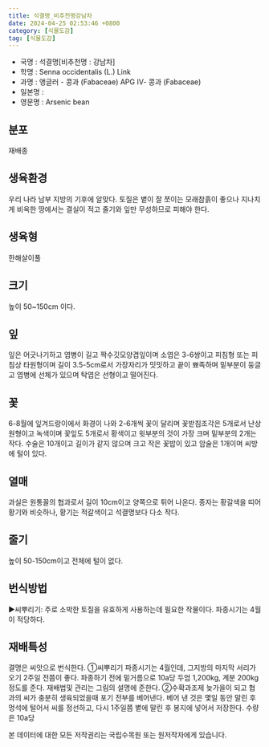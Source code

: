 ```yaml
---
title: 석결명_비추천명강남차
date: 2024-04-25 02:53:46 +0800
category: [식물도감]
tag: [식물도감]
---
```




- 국명 : 석결명[비추천명 : 강남차]
- 학명 : Senna occidentalis (L.) Link
- 과명 : 앵글러 - 콩과 (Fabaceae) APG Ⅳ- 콩과 (Fabaceae)
- 일본명 : 
- 영문명 : Arsenic bean


## 분포
재배종
## 생육환경
우리 나라 남부 지방의 기후에 알맞다. 토질은 볕이 잘 쪼이는 모래참흙이 좋으나 지나치게 비옥한 땅에서는 결실이 적고 줄기와 잎만 무성하므로 피해야 한다.
## 생육형
한해살이풀
## 크기
높이 50~150cm 이다.
## 잎
잎은 어긋나기하고 엽병이 길고 짝수깃모양겹잎이며 소엽은 3-6쌍이고 피침형 또는 피침상 타원형이며 길이 3.5-5cm로서 가장자리가 밋밋하고 끝이 뾰족하며 밑부분이 둥글고 엽병에 선체가 있으며 탁엽은 선형이고 떨어진다.
## 꽃
6-8월에 잎겨드랑이에서 화경이 나와 2-6개씩 꽃이 달리며 꽃받침조각은 5개로서 난상 원형이고 녹색이며 꽃잎도 5개로서 황색이고 윗부분의 것이 가장 크며 밑부분의 2개는 작다. 수술은 10개이고 길이가 같지 않으며 크고 작은 꽃밥이 있고 암술은 1개이며 씨방에 털이 있다.
## 열매
과실은 원통꼴의 협과로서 길이 10cm이고 양쪽으로 튀어 나온다. 종자는 황갈색을 띠어 황기와 비슷하나, 황기는 적갈색이고 석결명보다 다소 작다.
## 줄기
높이 50-150cm이고 전체에 털이 없다.
## 번식방법
▶씨뿌리기: 주로 소박한 토질을 유효하게 사용하는데 필요한 작물이다. 파종시기는 4월이 적당하다.
## 재배특성
결명은 씨앗으로 번식한다.①씨뿌리기파종시기는 4월인데, 그지방의 마지막 서리가 오기 2주일 전쯤이 좋다. 파종하기 전에 밑거름으로 10a당 두엄 1,200kg, 계분 200kg정도를 준다. 재배법및 관리는 그림의 설명에 준한다.②수확과조제늦가을이 되고 협과의 씨가 충분히 생육되었을때 포기 전부를 베어낸다. 베어 낸 것은 몇일 동안 말린 후 멍석에 털어서 씨를 정선하고, 다시 1주일쯤 볕에 말린 후 봉지에 넣어서 저장한다. 수량은 10a당






본 데이터에 대한 모든 저작권리는 국립수목원 또는 원저작자에게 있습니다.
